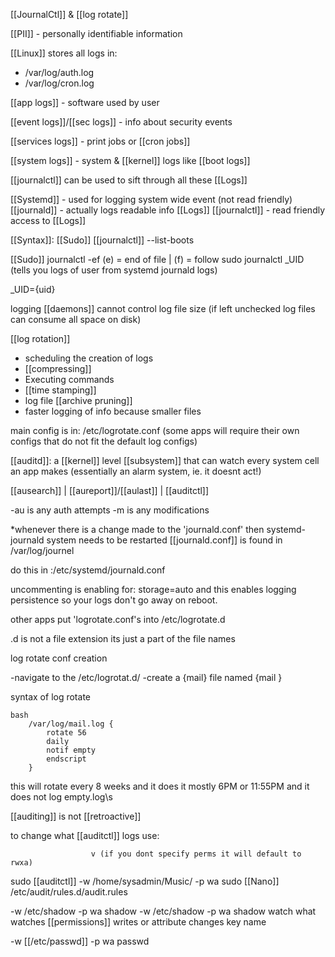 [[JournalCtl]] & [[log rotate]]

[[PII]] - personally identifiable information

[[Linux]] stores all logs in:

- /var/log/auth.log
- /var/log/cron.log

[[app logs]] - software used by user

[[event logs]]/[[sec logs]] - info about security events

[[services logs]] - print jobs or [[cron jobs]]

[[system logs]] - system & [[kernel]] logs like [[boot logs]]

[[journalctl]] can be used to sift through all these [[Logs]]

[[Systemd]] - used for logging system wide event (not read friendly)
[[journald]] - actually logs readable info [[Logs]]
[[journalctl]] - read friendly access to [[Logs]]

[[Syntax]]: [[Sudo]] [[journalctl]] --list-boots

[[Sudo]] journalctl -ef
	(e) = end of file | (f) = follow
sudo journalctl _UID (tells you logs of user from systemd journald logs)

_UID={uid}

logging [[daemons]] cannot control log file size (if left unchecked log files can consume all space on disk)

[[log rotation]] 
- scheduling the creation of logs
- [[compressing]]
- Executing commands
- [[time stamping]]
- log file [[archive pruning]]
- faster logging of info because smaller files

main config is in:
	/etc/logrotate.conf
	(some apps will require their own configs that do not fit the default log configs)

[[auditd]]: a [[kernel]] level [[subsystem]] that can watch every system cell an app makes (essentially an alarm system, ie. it doesnt act!)

[[ausearch]] | [[aureport]]/[[aulast]] | [[auditctl]]

-au is any auth attempts
-m is any modifications

*whenever there is a change made to the 'journald.conf' then systemd-journald system needs to be restarted
[[journald.conf]] is found in /var/log/journel

do this in :/etc/systemd/journald.conf

uncommenting is enabling for: storage=auto
and this enables logging persistence so your logs don't go away on reboot.

other apps put 'logrotate.conf's into /etc/logrotate.d

.d is not a file extension its just a part of the file names

log rotate conf creation

-navigate to the /etc/logrotat.d/
-create a {mail} file named {mail  }

syntax of log rotate

	bash
		/var/log/mail.log {
			rotate 56
			daily
			notif empty
			endscript
		}

this will rotate every 8 weeks and it does it mostly 6PM or 11:55PM and it does not log empty.log\s

[[auditing]] is not [[retroactive]]

to change what [[auditctl]] logs use:

					  v (if you dont specify perms it will default to rwxa)
sudo [[auditctl]] -w /home/sysadmin/Music/ -p wa
sudo [[Nano]] /etc/audit/rules.d/audit.rules

-w /etc/shadow -p wa shadow
-w     /etc/shadow     -p               wa                              shadow
watch	what watches	[[permissions]]	writes or attribute changes	key name

-w [[/etc/passwd]] -p wa passwd
